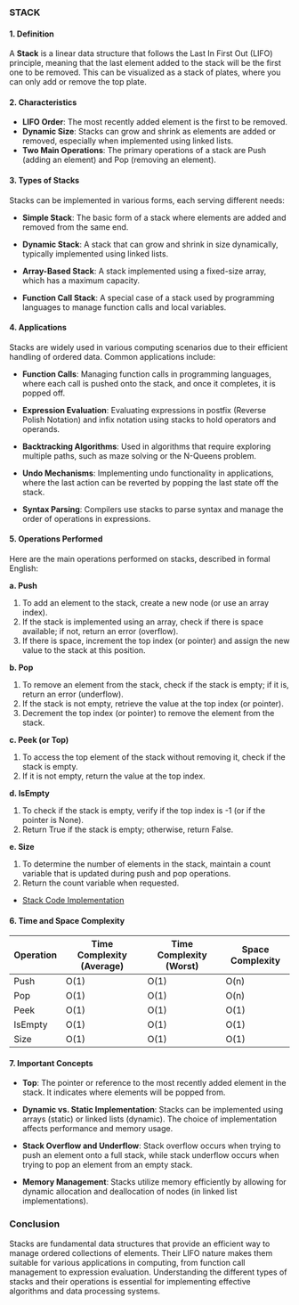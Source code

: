 
### STACK

#### 1. Definition
A **Stack** is a linear data structure that follows the Last In First Out (LIFO) principle, meaning that the last element added to the stack will be the first one to be removed. This can be visualized as a stack of plates, where you can only add or remove the top plate. 

#### 2. Characteristics
- **LIFO Order**: The most recently added element is the first to be removed.
- **Dynamic Size**: Stacks can grow and shrink as elements are added or removed, especially when implemented using linked lists.
- **Two Main Operations**: The primary operations of a stack are Push (adding an element) and Pop (removing an element).

#### 3. Types of Stacks
Stacks can be implemented in various forms, each serving different needs:

- **Simple Stack**: The basic form of a stack where elements are added and removed from the same end.

- **Dynamic Stack**: A stack that can grow and shrink in size dynamically, typically implemented using linked lists.

- **Array-Based Stack**: A stack implemented using a fixed-size array, which has a maximum capacity.

- **Function Call Stack**: A special case of a stack used by programming languages to manage function calls and local variables.

#### 4. Applications
Stacks are widely used in various computing scenarios due to their efficient handling of ordered data. Common applications include:

- **Function Calls**: Managing function calls in programming languages, where each call is pushed onto the stack, and once it completes, it is popped off.

- **Expression Evaluation**: Evaluating expressions in postfix (Reverse Polish Notation) and infix notation using stacks to hold operators and operands.

- **Backtracking Algorithms**: Used in algorithms that require exploring multiple paths, such as maze solving or the N-Queens problem.

- **Undo Mechanisms**: Implementing undo functionality in applications, where the last action can be reverted by popping the last state off the stack.

- **Syntax Parsing**: Compilers use stacks to parse syntax and manage the order of operations in expressions.

#### 5. Operations Performed
Here are the main operations performed on stacks, described in formal English:

**a. Push**
1. To add an element to the stack, create a new node (or use an array index).
2. If the stack is implemented using an array, check if there is space available; if not, return an error (overflow).
3. If there is space, increment the top index (or pointer) and assign the new value to the stack at this position.

**b. Pop**
1. To remove an element from the stack, check if the stack is empty; if it is, return an error (underflow).
2. If the stack is not empty, retrieve the value at the top index (or pointer).
3. Decrement the top index (or pointer) to remove the element from the stack.

**c. Peek (or Top)**
1. To access the top element of the stack without removing it, check if the stack is empty.
2. If it is not empty, return the value at the top index.

**d. IsEmpty**
1. To check if the stack is empty, verify if the top index is -1 (or if the pointer is None).
2. Return True if the stack is empty; otherwise, return False.

**e. Size**
1. To determine the number of elements in the stack, maintain a count variable that is updated during push and pop operations.
2. Return the count variable when requested.

- [Stack Code Implementation](https://github.com/henok-getahun/DataStructureAndAlgorithm-DSA-/blob/main/STACK.py)

#### 6. Time and Space Complexity

| Operation      | Time Complexity (Average) | Time Complexity (Worst) | Space Complexity |
|----------------|----------------------------|-------------------------|------------------|
| Push           | O(1)                       | O(1)                    | O(n)             |
| Pop            | O(1)                       | O(1)                    | O(n)             |
| Peek           | O(1)                       | O(1)                    | O(1)             |
| IsEmpty        | O(1)                       | O(1)                    | O(1)             |
| Size           | O(1)                       | O(1)                    | O(1)             |

#### 7. Important Concepts
- **Top**: The pointer or reference to the most recently added element in the stack. It indicates where elements will be popped from.

- **Dynamic vs. Static Implementation**: Stacks can be implemented using arrays (static) or linked lists (dynamic). The choice of implementation affects performance and memory usage.

- **Stack Overflow and Underflow**: Stack overflow occurs when trying to push an element onto a full stack, while stack underflow occurs when trying to pop an element from an empty stack.

- **Memory Management**: Stacks utilize memory efficiently by allowing for dynamic allocation and deallocation of nodes (in linked list implementations).

### Conclusion
Stacks are fundamental data structures that provide an efficient way to manage ordered collections of elements. Their LIFO nature makes them suitable for various applications in computing, from function call management to expression evaluation. Understanding the different types of stacks and their operations is essential for implementing effective algorithms and data processing systems.




